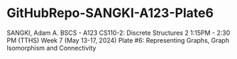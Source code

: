 # GitHubRepo-SANGKI-A123-Plate6

SANGKI, Adam A.
BSCS - A123
CS110-2: Discrete Structures 2
1:15PM - 2:30 PM (TTHS)
Week 7 (May 13-17, 2024)
Plate #6: Representing Graphs, Graph Isomorphism and Connectivity
